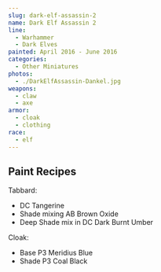 ```yaml
---
slug: dark-elf-assassin-2
name: Dark Elf Assassin 2
line:
  - Warhammer
  - Dark Elves
painted: April 2016 - June 2016
categories:
  - Other Miniatures
photos:
  - ./DarkElfAssassin-Dankel.jpg
weapons:
  - claw
  - axe
armor:
  - cloak
  - clothing
race:
  - elf
---
```


## Paint Recipes

Tabbard:

- DC Tangerine
- Shade mixing AB Brown Oxide
- Deep Shade mix in DC Dark Burnt Umber

Cloak:

- Base P3 Meridius Blue
- Shade P3 Coal Black
